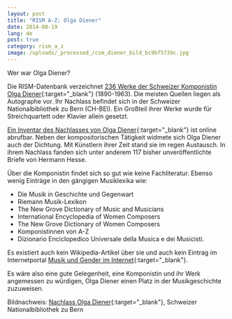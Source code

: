 ```yaml
---
layout: post
title: "RISM A-Z: Olga Diener"
date: 2014-08-19
lang: de
post: true
category: rism_a_z
image: /uploads/_processed_/csm_diener_bild_bc9bf5739c.jpg
---
```



Wer war Olga Diener?

Die RISM-Datenbank verzeichnet [236 Werke der Schweizer Komponistin Olga Diener](https://opac.rism.info/metaopac/search?View=rism&View=rism&author=olga+diener){:target="_blank"} (1890-1963). Die meisten Quellen liegen als Autographe vor. Ihr Nachlass befindet sich in der Schweizer Nationalbibliothek zu Bern (CH-BEl). Ein Großteil ihrer Werke wurde für Streichquartett oder Klavier allein gesetzt.

[Ein Inventar des Nachlasses von Olga Diener](http://ead.nb.admin.ch/html/diener.html){:target="_blank"} ist online abrufbar. Neben der kompositorischen Tätigkeit widmete sich Olga Diener auch der Dichtung. Mit Künstlern ihrer Zeit stand sie im regen Austausch. In ihrem Nachlass fanden sich unter anderem 117 bisher unveröffentlichte Briefe von Hermann Hesse.

Über die Komponistin findet sich so gut wie keine Fachliteratur. Ebenso wenig Einträge in den gängigen Musiklexika wie:

- Die Musik in Geschichte und Gegenwart
- Riemann Musik-Lexikon
- The New Grove Dictionary of Music and Musicians
- International Encyclopedia of Women Composers
- The New Grove Dictionary of Women Composers
- Komponistinnen von A-Z
- Dizionario Enciclopedico Universale della Musica e dei Musicisti.

Es existiert auch kein Wikipedia-Artikel über sie und auch kein Eintrag im Internetportal [Musik und Gender im Internet](http://mugi.hfmt-hamburg.de/){:target="_blank"}.

Es wäre also eine gute Gelegenheit, eine Komponistin und ihr Werk angemessen zu würdigen, Olga Diener einen Platz in der Musikgeschichte zuzuweisen.

Bildnachweis: [Nachlass Olga Diener](http://ead.nb.admin.ch/html/diener.html){:target="_blank"}, Schweizer Nationalbibliothek zu Bern